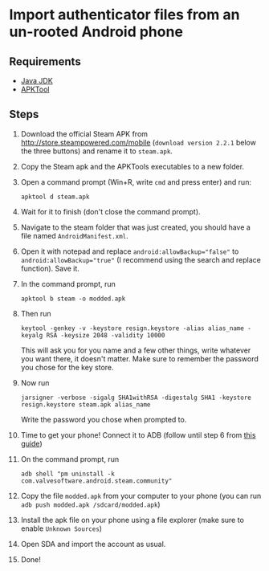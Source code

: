 # Import authenticator files from an un-rooted Android phone
## Requirements
* [Java JDK](http://www.oracle.com/technetwork/java/javase/downloads/jdk8-downloads-2133151.html)
* [APKTool](https://ibotpeaches.github.io/Apktool/install)

## Steps

1. Download the official Steam APK from http://store.steampowered.com/mobile (`download version 2.2.1` below the three buttons) and rename it to `steam.apk`.
2. Copy the Steam apk and the APKTools executables to a new folder.
2. Open a command prompt (Win+R, write `cmd` and press enter) and run:

      `apktool d steam.apk`
      
3. Wait for it to finish (don't close the command prompt).
4. Navigate to the steam folder that was just created, you should have a file named `AndroidManifest.xml`.
5. Open it with notepad and replace `android:allowBackup="false"` to `android:allowBackup="true"` (I recommend using the search and replace function). Save it.
6. In the command prompt, run

      `apktool b steam -o modded.apk`
      
7. Then run

      `keytool -genkey -v -keystore resign.keystore -alias alias_name -keyalg RSA -keysize 2048 -validity 10000`
      
    This will ask you for you name and a few other things, write whatever you want there, it doesn't matter. Make sure to remember the password you chose for the key store.

8. Now run

      `jarsigner -verbose -sigalg SHA1withRSA -digestalg SHA1 -keystore resign.keystore steam.apk alias_name`
      
    Write the password you chose when prompted to.
    
9. Time to get your phone! Connect it to ADB (follow until step 6 from [this guide](https://github.com/Jessecar96/SteamDesktopAuthenticator/wiki/Importing-account-from-an-Android-phone))
10. On the command prompt, run

      `adb shell "pm uninstall -k com.valvesoftware.android.steam.community"`
      
11. Copy the file `modded.apk` from your computer to your phone (you can run `adb push modded.apk /sdcard/modded.apk`)
12. Install the apk file on your phone using a file explorer (make sure to enable `Unknown Sources`)
13. Open SDA and import the account as usual.
14. Done!

